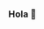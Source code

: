### Hola 👋

<!--
**joacibb/joacibb** is a ✨ _special_ ✨ repository because its `README.md` (this file) appears on your GitHub profile.

### 💻 &nbsp;Sobre mi

- 🤔 &nbsp; Explorando nuevas tecnologías y adquiriendo nuevos conocimientos de programacion.
- 🎓 &nbsp; Estudio Ingenieria en Sistemas en la Universidad Nacional del Sur (Argentina).

